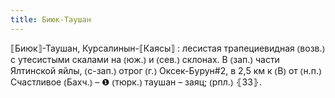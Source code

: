 ```yaml
---
title: Биюк-Таушан
---
```


⟦Биюк⟧-Таушан, Курсалинын-⟦Каясы⟧
: лесистая трапециевидная ⦅возв.⦆ с утесистыми скалами на ⦅юж.⦆ и ⦅сев.⦆ склонах. В ⦅зап.⦆ части Ялтинской яйлы, ⦅с-зап.⦆ отрог ⦅г.⦆ Оксек-Бурун#2, в 2,5 км к ⦅В⦆ от ⦅н.п.⦆ Счастливое ⦅Бахч.⦆ – ❶ ⦅тюрк.⦆ таушан – заяц; ⦅рпл.⦆ ⦃З3⦄.
